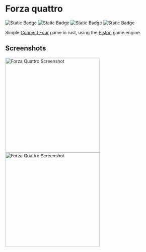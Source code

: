 ﻿# Forza quattro
![Static Badge](https://img.shields.io/badge/version-0.3.1-blue)
![Static Badge](https://img.shields.io/badge/build-passing-40ba13)
![Static Badge](https://img.shields.io/badge/coverage_of_code_we_want_to_test-100%25-95971c)
![Static Badge](https://img.shields.io/badge/Pipeline-filled%20with%20crack-white)

Simple [Connect Four](https://en.wikipedia.org/wiki/Connect_Four) game in rust, using the [Piston](https://github.com/PistonDevelopers/piston) game engine.

## Screenshots
  <img width="300px" alt="Forza Quattro Screenshot" src="https://github.com/LinusRichter/forza_quattro/assets/55443800/5c93df96-339b-4a33-b17a-a2dab88b5b08">
  <img width="300px" alt="Forza Quattro Screenshot" src="https://github.com/LinusRichter/forza_quattro/assets/55443800/af31abe6-908d-4e06-a5f6-19d11da7d01b">
